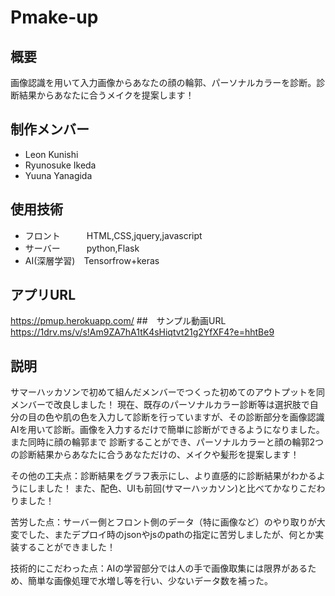 # Pmake-up

## 概要
画像認識を用いて入力画像からあなたの顔の輪郭、パーソナルカラーを診断。診断結果からあなたに合うメイクを提案します！

## 制作メンバー
- Leon Kunishi
- Ryunosuke Ikeda
- Yuuna Yanagida

## 使用技術
- フロント　　　HTML,CSS,jquery,javascript
- サーバー　　　python,Flask
- AI(深層学習)　Tensorfrow+keras

## アプリURL
https://pmup.herokuapp.com/
##　サンプル動画URL
https://1drv.ms/v/s!Am9ZA7hA1tK4sHiqtvt21g2YfXF4?e=hhtBe9



## 説明
サマーハッカソンで初めて組んだメンバーでつくった初めてのアウトプットを同メンバーで改良しました！
現在、既存のパーソナルカラー診断等は選択肢で自分の目の色や肌の色を入力して診断を行っていますが、その診断部分を画像認識AIを用いて診断。画像を入力するだけで簡単に診断ができるようになりました。また同時に顔の輪郭まで
診断することができ、パーソナルカラーと顔の輪郭2つの診断結果からあなたに合うあなただけの、メイクや髪形を提案します！

その他の工夫点：診断結果をグラフ表示にし、より直感的に診断結果がわかるようにしました！
また、配色、UIも前回(サマーハッカソン)と比べてかなりこだわりました！

苦労した点：サーバー側とフロント側のデータ（特に画像など）のやり取りが大変でした、またデプロイ時のjsonやjsのpathの指定に苦労しましたが、何とか実装することができました！

技術的にこだわった点：AIの学習部分では人の手で画像取集には限界があるため、簡単な画像処理で水増し等を行い、少ないデータ数を補った。

